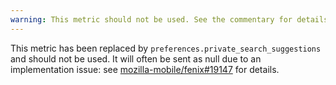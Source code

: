 ```yaml
---
warning: This metric should not be used. See the commentary for details.
---
```

This metric has been replaced by `preferences.private_search_suggestions` and should not be used.
It will often be sent as null due to an implementation issue: see [mozilla-mobile/fenix#19147](https://github.com/mozilla-mobile/fenix/issues/19147) for details.
